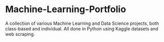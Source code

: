 # Machine-Learning-Portfolio
A collection of various Machine Learning and Data Science projects, both class-based and individual. All done in Python using Kaggle datasets and web scraping.
